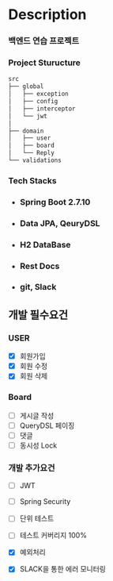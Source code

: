 # Description

### 백엔드 연습 프로젝트


### Project Sturucture
```bash
src
├── global 
│   ├── exception
│   ├── config
│   ├── interceptor
│   └── jwt
│  
├── domain
│   ├── user
│   ├── board
│   └── Reply
└── validations
```

### Tech Stacks
- ### Spring Boot 2.7.10
- ### Data JPA, QeuryDSL
- ### H2 DataBase
- ### Rest Docs
- ### git, Slack


## 개발 필수요건

### USER
- [x] 회원가입
- [x] 회원 수정
- [x] 회원 삭제

### Board
- [ ] 게시글 작성
- [ ] QueryDSL 페이징
- [ ] 댓글
- [ ] 동시성 Lock

### 개발 추가요건
- [ ] JWT
- [ ] Spring Security
- [ ] 단위 테스트
- [ ] 테스트 커버리지 100%
- [x] 예외처리
- [x] SLACK을 통한 에러 모니터링


